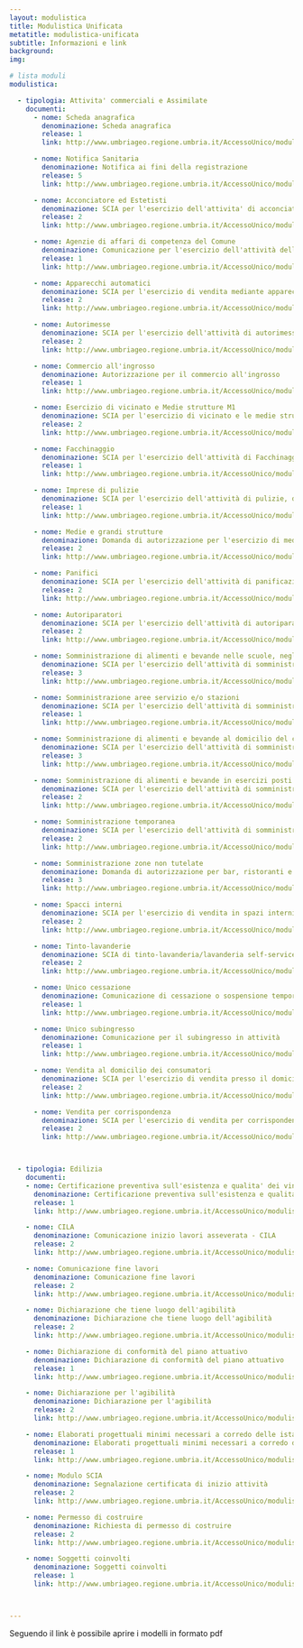 ```yaml
---
layout: modulistica
title: Modulistica Unificata
metatitle: modulistica-unificata
subtitle: Informazioni e link
background:
img:

# lista moduli
modulistica:

  - tipologia: Attivita' commerciali e Assimilate
    documenti:
      - nome: Scheda anagrafica
        denominazione: Scheda anagrafica
        release: 1
        link: http://www.umbriageo.regione.umbria.it/AccessoUnico/modulistica/01.pdf

      - nome: Notifica Sanitaria
        denominazione: Notifica ai fini della registrazione
        release: 5
        link: http://www.umbriageo.regione.umbria.it/AccessoUnico/modulistica/02.pdf

      - nome: Acconciatore ed Estetisti
        denominazione: SCIA per l'esercizio dell'attivita' di acconciatore e/o estetista
        release: 2
        link: http://www.umbriageo.regione.umbria.it/AccessoUnico/modulistica/03.pdf

      - nome: Agenzie di affari di competenza del Comune
        denominazione: Comunicazione per l'esercizio dell'attività delle agenzie di afffari di competenza del Comune
        release: 1
        link: http://www.umbriageo.regione.umbria.it/AccessoUnico/modulistica/04.pdf

      - nome: Apparecchi automatici
        denominazione: SCIA per l'esercizio di vendita mediante apparecchi automatici in altri esercizi commerciali già abilitati o in altre strutture e/o su area pubblica
        release: 2
        link: http://www.umbriageo.regione.umbria.it/AccessoUnico/modulistica/05.pdf

      - nome: Autorimesse
        denominazione: SCIA per l'esercizio dell'attività di autorimessa
        release: 2
        link: http://www.umbriageo.regione.umbria.it/AccessoUnico/modulistica/06.pdf

      - nome: Commercio all'ingrosso
        denominazione: Autorizzazione per il commercio all'ingrosso
        release: 1
        link: http://www.umbriageo.regione.umbria.it/AccessoUnico/modulistica/07.pdf

      - nome: Esercizio di vicinato e Medie strutture M1
        denominazione: SCIA per l'esercizio di vicinato e le medie strutture inferiori M1
        release: 2
        link: http://www.umbriageo.regione.umbria.it/AccessoUnico/modulistica/08.pdf

      - nome: Facchinaggio
        denominazione: SCIA per l'esercizio dell'attività di Facchinaggio
        release: 1
        link: http://www.umbriageo.regione.umbria.it/AccessoUnico/modulistica/09.pdf

      - nome: Imprese di pulizie
        denominazione: SCIA per l'esercizio dell'attività di pulizie, disinfezione, disinfestazione, di derattizzazione e di sanificazione
        release: 1
        link: http://www.umbriageo.regione.umbria.it/AccessoUnico/modulistica/10.pdf

      - nome: Medie e grandi strutture
        denominazione: Domanda di autorizzazione per l'esercizio di media (media intermedia M2 2 media superiore M3) o grande struttura di vendita
        release: 2
        link: http://www.umbriageo.regione.umbria.it/AccessoUnico/modulistica/11.pdf

      - nome: Panifici
        denominazione: SCIA per l'esercizio dell'attività di panificazione
        release: 2
        link: http://www.umbriageo.regione.umbria.it/AccessoUnico/modulistica/12.pdf

      - nome: Autoriparatori
        denominazione: SCIA per l'esercizio dell'attività di autoriparatore
        release: 2
        link: http://www.umbriageo.regione.umbria.it/AccessoUnico/modulistica/13.pdf

      - nome: Somministrazione di alimenti e bevande nelle scuole, negli ospedali, nelle comunità religiose, in stabilimenti militari o nei mezzi di trasporto pubblico
        denominazione: SCIA per l'esercizio dell'attività di somministrazione di alimenti e bevande nelle scuole, negli ospedali, nelle comunità religiose, in stabilimenti militari o nei mezzi di trasporto pubblico
        release: 3
        link: http://www.umbriageo.regione.umbria.it/AccessoUnico/modulistica/14.pdf

      - nome: Somministrazione aree servizio e/o stazioni
        denominazione: SCIA per l'esercizio dell'attività di somministrazione alimenti e bevande in aree di servizio e/o stazioni
        release: 1
        link: http://www.umbriageo.regione.umbria.it/AccessoUnico/modulistica/15.pdf

      - nome: Somministrazione di alimenti e bevande al domicilio del consumatore
        denominazione: SCIA per l'esercizio dell'attività di somministrazione di alimenti e bevande al domicilio del consumatore
        release: 3
        link: http://www.umbriageo.regione.umbria.it/AccessoUnico/modulistica/16.pdf

      - nome: Somministrazione di alimenti e bevande in esercizi posti nelle aree di servizio e/o nelle stazioni
        denominazione: SCIA per l'esercizio dell'attività di somministrazione di alimenti e bevande in esercizi posti nelle aree di servizio e/o nelle stazioni
        release: 2
        link: http://www.umbriageo.regione.umbria.it/AccessoUnico/modulistica/17.pdf

      - nome: Somministrazione temporanea
        denominazione: SCIA per l'esercizio dell'attività di somministrazione temporanea di alimenti e bevande
        release: 2
        link: http://www.umbriageo.regione.umbria.it/AccessoUnico/modulistica/18.pdf

      - nome: Somministrazione zone non tutelate
        denominazione: Domanda di autorizzazione per bar, ristoranti e altri esercizi di somministrazione di alimenti e bevande (Zone non tutelate)
        release: 3
        link: http://www.umbriageo.regione.umbria.it/AccessoUnico/modulistica/19.pdf

      - nome: Spacci interni
        denominazione: SCIA per l'esercizio di vendita in spazi interni (esercizio commerciale in locale non aperto al pubblico)
        release: 2
        link: http://www.umbriageo.regione.umbria.it/AccessoUnico/modulistica/20.pdf

      - nome: Tinto-lavanderie
        denominazione: SCIA di tinto-lavanderia/lavanderia self-service a gettoni
        release: 2
        link: http://www.umbriageo.regione.umbria.it/AccessoUnico/modulistica/21.pdf

      - nome: Unico cessazione
        denominazione: Comunicazione di cessazione o sospensione temporanea di attività
        release: 1
        link: http://www.umbriageo.regione.umbria.it/AccessoUnico/modulistica/22.pdf

      - nome: Unico subingresso
        denominazione: Comunicazione per il subingresso in attività
        release: 1
        link: http://www.umbriageo.regione.umbria.it/AccessoUnico/modulistica/23.pdf

      - nome: Vendita al domicilio dei consumatori
        denominazione: SCIA per l'esercizio di vendita presso il domicilio dei consumatori
        release: 2
        link: http://www.umbriageo.regione.umbria.it/AccessoUnico/modulistica/24.pdf

      - nome: Vendita per corrispondenza
        denominazione: SCIA per l'esercizio di vendita per corrispondenza, televisione e altri sistemi di comunicazione, compreso il commercio on line
        release: 2
        link: http://www.umbriageo.regione.umbria.it/AccessoUnico/modulistica/25.pdf



  - tipologia: Edilizia
    documenti:
    - nome: Certificazione preventiva sull'esistenza e qualita' dei vincoli
      denominazione: Certificazione preventiva sull'esistenza e qualita' dei vincoli
      release: 1
      link: http://www.umbriageo.regione.umbria.it/AccessoUnico/modulistica/26.pdf

    - nome: CILA
      denominazione: Comunicazione inizio lavori asseverata - CILA
      release: 2
      link: http://www.umbriageo.regione.umbria.it/AccessoUnico/modulistica/27.pdf

    - nome: Comunicazione fine lavori
      denominazione: Comunicazione fine lavori
      release: 2
      link: http://www.umbriageo.regione.umbria.it/AccessoUnico/modulistica/28.pdf

    - nome: Dichiarazione che tiene luogo dell'agibilità
      denominazione: Dichiarazione che tiene luogo dell'agibilità
      release: 2
      link: http://www.umbriageo.regione.umbria.it/AccessoUnico/modulistica/29.pdf

    - nome: Dichiarazione di conformità del piano attuativo
      denominazione: Dichiarazione di conformità del piano attuativo
      release: 1
      link: http://www.umbriageo.regione.umbria.it/AccessoUnico/modulistica/30.pdf

    - nome: Dichiarazione per l'agibilità
      denominazione: Dichiarazione per l'agibilità
      release: 2
      link: http://www.umbriageo.regione.umbria.it/AccessoUnico/modulistica/31.pdf

    - nome: Elaborati progettuali minimi necessari a corredo delle istanze per i titoli abitativi
      denominazione: Elaborati progettuali minimi necessari a corredo delle istanze di Permesso di costruire e di SCIA
      release: 1
      link: http://www.umbriageo.regione.umbria.it/AccessoUnico/modulistica/32.pdf

    - nome: Modulo SCIA
      denominazione: Segnalazione certificata di inizio attività
      release: 2
      link: http://www.umbriageo.regione.umbria.it/AccessoUnico/modulistica/33.pdf

    - nome: Permesso di costruire
      denominazione: Richiesta di permesso di costruire
      release: 2
      link: http://www.umbriageo.regione.umbria.it/AccessoUnico/modulistica/34.pdf

    - nome: Soggetti coinvolti
      denominazione: Soggetti coinvolti
      release: 1
      link: http://www.umbriageo.regione.umbria.it/AccessoUnico/modulistica/35.pdf



---
```

Seguendo il link è possibile aprire i modelli in formato pdf
